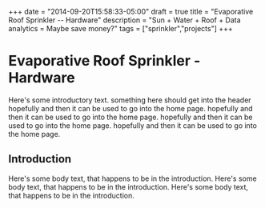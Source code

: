 +++
date = "2014-09-20T15:58:33-05:00"
draft = true
title = "Evaporative Roof Sprinkler -- Hardware"
description = "Sun + Water + Roof + Data analytics = Maybe save money?"
tags = ["sprinkler","projects"]
+++

# Evaporative Roof Sprinkler - Hardware

Here's some introductory text. something here should get into the header 
hopefully and then it can be used to go into the home page.
hopefully and then it can be used to go into the home page.
hopefully and then it can be used to go into the home page.
hopefully and then it can be used to go into the home page.

## Introduction

Here's some body text, that happens to be in the introduction.
Here's some body text, that happens to be in the introduction.
Here's some body text, that happens to be in the introduction.

